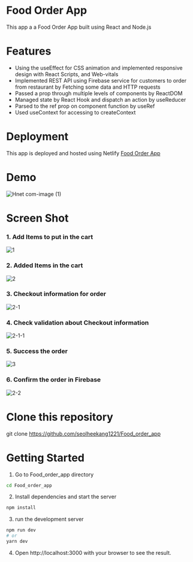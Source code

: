 # Food Order App
This app a a Food Order App built using React and Node.js

# Features
- Using the useEffect for CSS animation and implemented responsive design with React Scripts, and Web-vitals
- Implemented REST API using Firebase service for customers  to order from restaurant by Fetching some data and HTTP requests
- Passed a prop through multiple levels of components by ReactDOM
- Managed state by React Hook and dispatch an action by useReducer
- Parsed to the ref prop on component function by useRef
- Used useContext for accessing to createContext

# Deployment
This app is deployed and hosted using Netlify
<a href="https://famous-gingersnap-88a91f.netlify.app/" rel="nofollow">Food Order App<a/>

# Demo
![Hnet com-image (1)](https://user-images.githubusercontent.com/71479209/163729742-f953308a-d259-46c4-85a8-40b73e07b210.gif)

# Screen Shot

### 1. Add Items to put in the cart

![1](https://user-images.githubusercontent.com/71479209/163729657-88cec191-a85f-47cd-be36-def28d582fa5.png)

### 2. Added Items in the cart
![2](https://user-images.githubusercontent.com/71479209/163729659-673b0a2c-ffc7-4964-a3d8-745d71bd8f44.png)

### 3. Checkout information for order
![2-1](https://user-images.githubusercontent.com/71479209/163729662-7e16c4aa-2a40-444c-9e9a-97cc9c7a34a5.png)

### 4. Check validation about Checkout information
![2-1-1](https://user-images.githubusercontent.com/71479209/163729665-37097d4c-8aef-4167-aa85-ecc90c298b2d.png)


### 5. Success the order
![3](https://user-images.githubusercontent.com/71479209/163729678-119e0ccc-2ef1-49a7-8dca-b12602efaa4f.png)

### 6. Confirm the order in Firebase
![2-2](https://user-images.githubusercontent.com/71479209/163729672-0e5e2d4a-6bcc-4f59-a16d-4d05daf67436.png)

# Clone this repository
git clone https://github.com/seolheekang1221/Food_order_app
# Getting Started
1. Go to Food_order_app directory
```sh
cd Food_order_app
```
2. Install dependencies and start the server
```sh
npm install
```
3. run the development server
```sh
npm run dev
# or
yarn dev
```
4. Open http://localhost:3000 with your browser to see the result.

